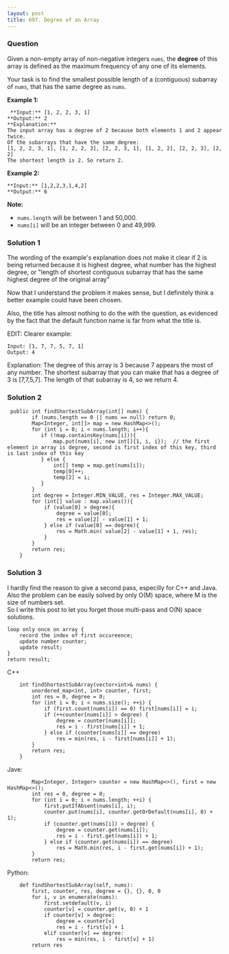 ```yaml
---
layout: post
title: 697. Degree of an Array
---
```

### Question
Given a non-empty array of non-negative integers `nums`, the **degree** of
this array is defined as the maximum frequency of any one of its elements.

Your task is to find the smallest possible length of a (contiguous) subarray
of `nums`, that has the same degree as `nums`.

 **Example 1:**  

    
    
     **Input:** [1, 2, 2, 3, 1]
    **Output:** 2
    **Explanation:** 
    The input array has a degree of 2 because both elements 1 and 2 appear twice.
    Of the subarrays that have the same degree:
    [1, 2, 2, 3, 1], [1, 2, 2, 3], [2, 2, 3, 1], [1, 2, 2], [2, 2, 3], [2, 2]
    The shortest length is 2. So return 2.
    

**Example 2:**  

    
    
    **Input:** [1,2,2,3,1,4,2]
    **Output:** 6
    

**Note:**

* `nums.length` will be between 1 and 50,000.
* `nums[i]` will be an integer between 0 and 49,999.

### Solution 1
The wording of the example's explanation does not make it clear if 2 is being
returned because it is highest degree, what number has the highest degree, or
"length of shortest contiguous subarray that has the same highest degree of
the original array"

Now that I understand the problem it makes sense, but I definitely think a
better example could have been chosen.

Also, the title has almost nothing to do the with the question, as evidenced
by the fact that the default function name is far from what the title is.

EDIT: Clearer example:

    
    
    Input: [1, 7, 7, 5, 7, 1]
    Output: 4
    

Explanation: The degree of this array is 3 because 7 appears the most of any
number. The shortest subarray that you can make that has a degree of 3 is
[7,7,5,7]. The length of that subarray is 4, so we return 4.


### Solution 2
    
    
     public int findShortestSubArray(int[] nums) {
            if (nums.length == 0 || nums == null) return 0;
            Map<Integer, int[]> map = new HashMap<>();
            for (int i = 0; i < nums.length; i++){
               if (!map.containsKey(nums[i])){
                   map.put(nums[i], new int[]{1, i, i});  // the first element in array is degree, second is first index of this key, third is last index of this key
               } else {
                   int[] temp = map.get(nums[i]);
                   temp[0]++;
                   temp[2] = i;
               }
            }
            int degree = Integer.MIN_VALUE, res = Integer.MAX_VALUE;
            for (int[] value : map.values()){
                if (value[0] > degree){
                    degree = value[0];
                    res = value[2] - value[1] + 1;
                } else if (value[0] == degree){
                    res = Math.min( value[2] - value[1] + 1, res);
                } 
            }
            return res;
        }
    


### Solution 3
I hardly find the reason to give a second pass, especilly for C++ and Java.  
Also the problem can be easily solved by only O(M) space, where M is the size
of numbers set.  
So I write this post to let you forget those multi-pass and O(N) space
solutions.

    
    
    loop only once on array {
        record the index of first occureence;
        update number counter;
        update result;
    }
    return result;
    

C++

    
    
        int findShortestSubArray(vector<int>& nums) {
            unordered_map<int, int> counter, first;
            int res = 0, degree = 0;
            for (int i = 0; i < nums.size(); ++i) {
                if (first.count(nums[i]) == 0) first[nums[i]] = i;
                if (++counter[nums[i]] > degree) {
                    degree = counter[nums[i]];
                    res = i - first[nums[i]] + 1;
                } else if (counter[nums[i]] == degree)
                    res = min(res, i - first[nums[i]] + 1);
            }
            return res;
        }
    

Jave:

    
    
            Map<Integer, Integer> counter = new HashMap<>(), first = new HashMap<>();
            int res = 0, degree = 0;
            for (int i = 0; i < nums.length; ++i) {
                first.putIfAbsent(nums[i], i);
                counter.put(nums[i], counter.getOrDefault(nums[i], 0) + 1);
                if (counter.get(nums[i]) > degree) {
                    degree = counter.get(nums[i]);
                    res = i - first.get(nums[i]) + 1;
                } else if (counter.get(nums[i]) == degree)
                    res = Math.min(res, i - first.get(nums[i]) + 1);
            }
            return res;
    

Python:

    
    
        def findShortestSubArray(self, nums):
            first, counter, res, degree = {}, {}, 0, 0
            for i, v in enumerate(nums):
                first.setdefault(v, i)
                counter[v] = counter.get(v, 0) + 1
                if counter[v] > degree:
                    degree = counter[v]
                    res = i - first[v] + 1
                elif counter[v] == degree:
                    res = min(res, i - first[v] + 1)
            return res
    



